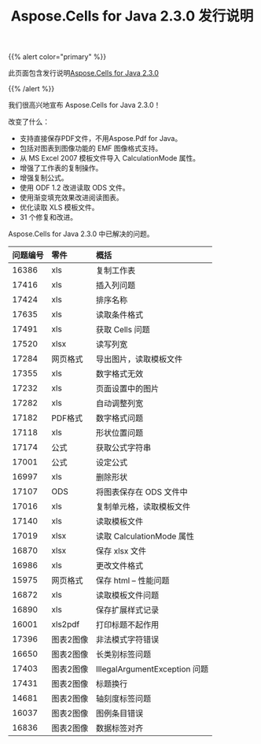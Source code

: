 ﻿---
title: Aspose.Cells for Java 2.3.0 发行说明
type: docs
weight: 60
url: /zh/java/aspose-cells-for-java-2-3-0-release-notes/
---
{{% alert color="primary" %}} 

此页面包含发行说明[Aspose.Cells for Java 2.3.0](https://downloads.aspose.com/cells/java/new-releases/aspose.cells-for-java-2.3.0/)

{{% /alert %}} 

我们很高兴地宣布 Aspose.Cells for Java 2.3.0！

改变了什么：

- 支持直接保存PDF文件，不用Aspose.Pdf for Java。
- 包括对图表到图像功能的 EMF 图像格式支持。
- 从 MS Excel 2007 模板文件导入 CalculationMode 属性。
- 增强了工作表的复制操作。
- 增强复制公式。
- 使用 ODF 1.2 改进读取 ODS 文件。
- 使用渐变填充效果改进阅读图表。
- 优化读取 XLS 模板文件。
- 31 个修复和改进。

 Aspose.Cells for Java 2.3.0 中已解决的问题。

|**问题编号** |**零件** |**概括** |
|:- |:- |:- |
|16386 |xls|复制工作表|
|17416 |xls|插入列问题|
|17424 |xls|排序名称|
|17635 |xls|读取条件格式|
|17491 |xls|获取 Cells 问题|
|17520 |xlsx|读写列宽|
|17284 |网页格式|导出图片，读取模板文件|
|17355 |xls|数字格式无效|
|17232 |xls|页面设置中的图片|
|17282 |xls|自动调整列宽|
|17182 |PDF格式|数字格式问题|
|17118 |xls|形状位置问题|
|17174 |公式|获取公式字符串|
|17001 |公式|设定公式|
|16997 |xls|删除形状|
|17107 |ODS |将图表保存在 ODS 文件中|
|17016 |xls|复制单元格，读取模板文件|
|17140 |xls|读取模板文件|
|17019 |xlsx|读取 CalculationMode 属性|
|16870 |xlsx|保存 xlsx 文件|
|16986 |xls|更改文件格式|
|15975 |网页格式|保存 html – 性能问题|
|16872 |xls|读取模板文件问题|
|16890 |xls|保存扩展样式记录|
|16001 |xls2pdf|打印标题不起作用|
|17396 |图表2图像|非法模式字符错误|
|16650 |图表2图像|长类别标签问题|
|17403 |图表2图像|IllegalArgumentException 问题|
|17431 |图表2图像|标题换行|
|14681 |图表2图像|轴刻度标签问题|
|16037 |图表2图像|图例条目错误|
|16836 |图表2图像|数据标签对齐|

